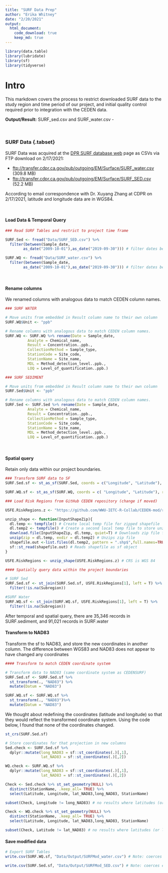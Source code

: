 ```yaml
---
title: "SURF Data Prep"
author: "Erika Whitney"
date: "2/20/2021"
output:
  html_document:
    code_download: true
    keep_md: true
---
```





```r
library(data.table)
library(lubridate)
library(sf)
library(tidyverse)
```

# Intro

This markdown covers the process to restrict downloaded SURF data to the study region and time period of our project, and initial quality control required prior to integration with the CEDEN data.

**Output/Result:** SURF_sed.csv and SURF_water.csv -

<br>

### SURF Data {.tabset}

SURF Data was acquired at the [DPR SURF database web](https://www.cdpr.ca.gov/docs/emon/surfwtr/surfcont.htm) page as CSVs via FTP download on 2/17/2021:

* ftp://transfer.cdpr.ca.gov/pub/outgoing/EM/Surface/SURF_water.csv (309.8 MB)
* ftp://transfer.cdpr.ca.gov/pub/outgoing/EM/Surface/SURF_SED.csv (52.2 MB)

According to email correspondence with Dr. Xuyang Zhang at CDPR on 2/17/2021, latitude and longitude data are in WGS84.

<br>

#### Load Data & Temporal Query


```r
### Read SURF Tables and restrict to project time frame

SURF.Sed <- fread("Data/SURF_SED.csv") %>% 
  filter(between(Sample_date, 
        as_date("2009-10-01"),as_date("2019-09-30"))) # filter dates before transform to sf, otherwise errors arise. 

SURF.WQ <- fread("Data/SURF_water.csv") %>% 
  filter(between(Sample_date, 
        as_date("2009-10-01"),as_date("2019-09-30"))) # filter dates before transform to sf, otherwise errors arise.
```

<br>

#### Rename columns

We renamed columns with analogous data to match CEDEN column names.


```r
### SURF WATER

# Move units from embedded in Result column name to their own column
SURF.WQ$Unit <- "ppb"

# Rename columns with analogous data to match CEDEN column names.
SURF.WQ <- SURF.WQ %>% rename(Date = Sample_date,
          Analyte = Chemical_name, 
          Result = Concentration..ppb., 
          CollectionMethod = Sample_type, 
          StationCode = Site_code,
          StationName = Site_name,
          MDL = Method_detection_level..ppb.,
          LOQ = Level_of_quantification..ppb.)

### SURF SEDIMENT

# Move units from embedded in Result column name to their own column
SURF.Sed$Unit <- "ppb"

# Rename columns with analogous data to match CEDEN column names.
SURF.Sed <- SURF.Sed %>% rename(Date = Sample_date,
          Analyte = Chemical_name, 
          Result = Concentration..ppb., 
          CollectionMethod = Sample_type, 
          StationCode = Site_code,
          StationName = Site_name,
          MDL = Method_detection_level..ppb.,
          LOQ = Level_of_quantification..ppb.)
```

<br>

#### Spatial query

Retain only data within our project boundaries.


```r
### Transform SURF data to SF
SURF.Sed.sf <- st_as_sf(SURF.Sed, coords = c("Longitude", "Latitude"), remove = F, crs = "WGS84")

SURF.WQ.sf <- st_as_sf(SURF.WQ, coords = c( "Longitude", "Latitude"), remove = F, crs = "WGS84")

### Load Risk Regions from GitHub CEDEN repository (change if moved)

USFE.RiskRegions.z <- "https://github.com/WWU-IETC-R-Collab/CEDEN-mod/raw/main/Data/USFE_RiskRegions_9292020.zip"

unzip_shape <- function(InputShapeZip){
  dl.temp <- tempfile() # Create local temp file for zipped shapefile
  dl.temp2 <- tempfile() # Create a second local temp file to store unzipped shapefile
  download.file(InputShapeZip, dl.temp, quiet=T) # Downloads zip file from InputShape
  unzip(zip = dl.temp, exdir = dl.temp2) # Unzips zip file
  shapefile.out <-list.files(dl.temp2, pattern = ".shp$",full.names=TRUE) # stores file path of files with .shp ext in dl.temp2
  sf::st_read(shapefile.out) # Reads shapefile as sf object
}

USFE.RiskRegions <- unzip_shape(USFE.RiskRegions.z) # CRS is WGS 84

#### Spatially query data within the project boundaries

# SURF Sed
SURF.Sed.sf <- st_join(SURF.Sed.sf, USFE.RiskRegions[1], left = T) %>%
  filter(!is.na(Subregion))

#SURF Water
SURF.WQ.sf <- st_join(SURF.WQ.sf, USFE.RiskRegions[1], left = T) %>%
  filter(!is.na(Subregion))
```

After temporal and spatial query, there are 35,346 records in SURF.sediment, and 91,021 records in SURF.water

#### Transform to NAD83

Transform the sf to NAD83, and store the new coordinates in another column. The difference between WGS83 and NAD83 does not appear to have changed any coordinates

```r
#### Transform to match CEDEN coordinate system

# Transform data to NAD83 (same coordinate system as CEDENSURF)
SURF.Sed.sf <- SURF.Sed.sf %>% 
  st_transform(., "NAD83") %>% 
  mutate(Datum = "NAD83")

SURF.WQ.sf <- SURF.WQ.sf %>% 
  st_transform(., "NAD83")%>% 
  mutate(Datum = "NAD83")
```

We thought about redefining the coordinates (latitude and longitude) so that they would reflect the transformed coordinate system. Using the code below, I found that none of the coordinates changed.


```r
st_crs(SURF.Sed.sf)

# Store coordinates for that projection in new columns
Sed.check <- SURF.Sed.sf %>% 
  dplyr::mutate(long_NAD83 = sf::st_coordinates(.)[,1],
                lat_NAD83 = sf::st_coordinates(.)[,2])

WQ.check <- SURF.WQ.sf %>% 
  dplyr::mutate(long_NAD83 = sf::st_coordinates(.)[,1],
                lat_NAD83 = sf::st_coordinates(.)[,2])

Check <- Sed.check %>% st_set_geometry(NULL) %>%
  distinct(StationName, .keep_all= TRUE) %>% 
  select(Latitude, Longitude, lat_NAD83,long_NAD83, StationName)

subset(Check, Longitude != long_NAD83) # no results where latitudes (or long) don't match

Check <- WQ.check %>% st_set_geometry(NULL) %>%
  distinct(StationName, .keep_all= TRUE) %>% 
  select(Latitude, Longitude, lat_NAD83,long_NAD83, StationName)

subset(Check, Latitude != lat_NAD83) # no results where latitudes (or long) don't match
```


#### Save modified data


```r
# Export SURF Tables
write.csv(SURF.WQ.sf, "Data/Output/SURFMod_water.csv") # Note: coerces empty data fields to NA

write.csv(SURF.Sed.sf, "Data/Output/SURFMod_SED.csv") # Note: coerces empty data fields to NA
```

